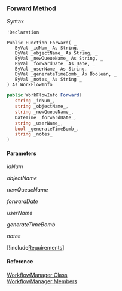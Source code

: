 ﻿### Forward Method

Syntax

```vbnet
'Declaration

Public Function Forward( _
   ByVal _idNum_ As String, _
   ByVal _objectName_ As String, _
   ByVal _newQueueName_ As String, _
   ByVal _forwardDate_ As Date, _
   ByVal _userName_ As String, _
   ByVal _generateTimeBomb_ As Boolean, _
   ByVal _notes_ As String _
) As WorkFlowInfo
```

```csharp
public WorkFlowInfo Forward( 
   string _idNum_,
   string _objectName_,
   string _newQueueName_,
   DateTime _forwardDate_,
   string _userName_,
   bool _generateTimeBomb_,
   string _notes_
)
```

#### Parameters

_idNum_

_objectName_

_newQueueName_

_forwardDate_

_userName_

_generateTimeBomb_

_notes_

[!include[Requirements](../partials/requirements.md)]

#### Reference

[WorkflowManager Class](fcSDK~FChoice.Foundation.Clarify.Workflow.WorkflowManager.md)  
[WorkflowManager Members](fcSDK~FChoice.Foundation.Clarify.Workflow.WorkflowManager_members.md)